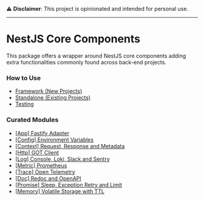 ⚠️ **Disclaimer**: This project is opinionated and intended for personal use.

---

# NestJS Core Components

This package offers a wrapper around NestJS core components adding extra functionalities commonly found across back-end projects.


### How to Use

- [Framework (New Projects)](docs/usage/framework.md)
- [Standalone (Existing Projects)](docs/usage/standalone.md)
- [Testing](docs/usage/test.md)

### Curated Modules

- [\[App\] Fastify Adapter](docs/module/app.md)
- [\[Config\] Environment Variables](docs/module/config.md)
- [\[Context\] Request, Response and Metadata](docs/module/context.md)
- [\[Http\] GOT Client](docs/module/http.md)
- [\[Log\] Console, Loki, Slack and Sentry](docs/module/log.md)
- [\[Metric\] Prometheus](docs/module/metric.md)
- [\[Trace\] Open Telemetry](docs/module/trace.md)
- [\[Doc\] Redoc and OpenAPI](docs/module/doc.md)
- [\[Promise\] Sleep, Exception Retry and Limit](docs/module/promise.md)
- [\[Memory\] Volatile Storage with TTL](docs/module/memory.md)
